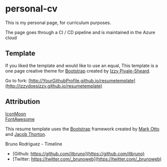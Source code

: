# personal-cv

This is my personal page, for curriculum purposes.

The page goes through a CI / CD pipeline and is maintained in the Azure cloud

## Template
If you liked the template and would like to use an equal, This template is a one page creative theme for [Bootstrap](http://getbootstrap.com/) created by [Izzy Piyale-Sheard](http://izzydoesizzy.com/).

Go to fork: [http://YourGithubProfile.github.io/resumetemplate](http://izzydoesizzy.github.io/resumetemplate) 

## Attribution

[IconMoon](https://icomoon.io/)  
[FontAwesome](http://fontawesome.io/)  

This resume template uses the [Bootstrap](http://getbootstrap.com/) framework created by [Mark Otto](https://twitter.com/mdo) and [Jacob Thorton](https://twitter.com/fat).

Bruno Rodriguez - Timeline  
- [Github: https://github.com/itbruno](https://github.com/itbruno)
- [Twitter: https://twitter.com/_brunoweb](https://twitter.com/_brunoweb)
